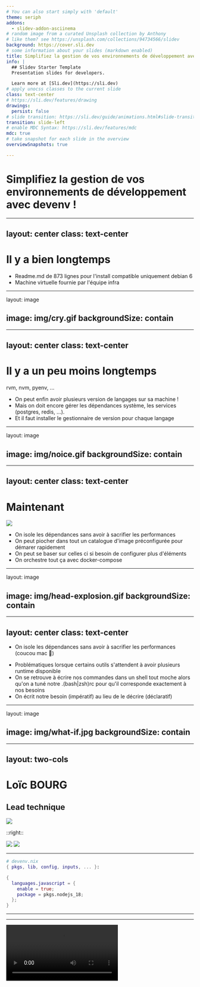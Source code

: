 ```yaml
---
# You can also start simply with 'default'
theme: seriph
addons:
  - slidev-addon-asciinema
# random image from a curated Unsplash collection by Anthony
# like them? see https://unsplash.com/collections/94734566/slidev
background: https://cover.sli.dev
# some information about your slides (markdown enabled)
title: Simplifiez la gestion de vos environnements de développement avec devenv !
info: |
  ## Slidev Starter Template
  Presentation slides for developers.

  Learn more at [Sli.dev](https://sli.dev)
# apply unocss classes to the current slide
class: text-center
# https://sli.dev/features/drawing
drawings:
  persist: false
# slide transition: https://sli.dev/guide/animations.html#slide-transitions
transition: slide-left
# enable MDC Syntax: https://sli.dev/features/mdc
mdc: true
# take snapshot for each slide in the overview
overviewSnapshots: true

---
```


# Simplifiez la gestion de vos environnements de développement avec devenv !


---
layout: center
class: text-center
---

# Il y a bien longtemps

<v-clicks>

- Readme.md de 873 lignes pour l'install compatible uniquement debian 6
- Machine virtuelle fournie par l'équipe infra

</v-clicks>

---
layout: image

image: img/cry.gif
backgroundSize: contain
---



---
layout: center
class: text-center
---

# Il y a un peu moins longtemps

rvm, nvm, pyenv, ...

<v-clicks>

- On peut enfin avoir plusieurs version de langages sur sa machine !
- Mais on doit encore gérer les dépendances système, les services (postgres, redis, ...).
- Et il faut installer le gestionnaire de version pour chaque langage

</v-clicks>


---
layout: image

image: img/noice.gif
backgroundSize: contain
---

---
layout: center
class: text-center
---

# Maintenant


<div class="flex justify-center">
  <img class="w-64 h-auto" src="./img/docker-logo-blue.png" />
</div>

<v-clicks>

- On isole les dépendances sans avoir à sacrifier les performances 
- On peut piocher dans tout un catalogue d'image préconfigurée pour démarer rapidement
- On peut se baser sur celles ci si besoin de configurer plus d'éléments
- On orchestre tout ça avec docker-compose
</v-clicks>



---
layout: image

image: img/head-explosion.gif
backgroundSize: contain
---


---
layout: center
class: text-center
---


- On isole les dépendances <span v-mark.crossed-off.red >sans avoir à sacrifier les performances</span> <v-click>(coucou mac 👋)</v-click> 
<v-clicks>

- Problématiques lorsque certains outils s'attendent à avoir plusieurs runtime disponible
- On se retrouve à écrire nos commandes dans un shell tout moche alors qu'on a tuné notre .(bash|zsh)rc pour qu'il corresponde exactement à nos besoins
- On écrit notre besoin (impératif) au lieu de le décrire (déclaratif)

</v-clicks> 


---
layout: image

image: img/what-if.jpg
backgroundSize: contain
---

---
layout: two-cols
---

<div class="flex items-center" >


# Loïc BOURG

</div>


## Lead technique

<img class="mr-20"  src="./img/logo-itn.svg">

::right::

<img src="./img/symfony_white_03.png" class="max-h-[20%]" >
<img src="./img/react.png" class="max-h-[20%]" 

---
---



```nix
# devenv.nix
{ pkgs, lib, config, inputs, ... }:

{
  languages.javascript = {
    enable = true;
    package = pkgs.nodejs_18;
  };
}
```

---
---

<video controls src="./video/node.webm" />

---
---

````md magic-move {lines: true}
```nix
# devenv.nix
{ pkgs, lib, config, inputs, ... }:

{
  languages.javascript = {
    enable = true;
    package = pkgs.nodejs_18;
  };
}
```

```nix {10-13}
# devenv.nix
{ pkgs, lib, config, inputs, ... }:

{
  languages.javascript = {
    enable = true;
    package = pkgs.nodejs_18;
  };

  languages.ruby =  {
    enable = true;
    package = pkgs.ruby_3_3;
  };
}
```
````

---
---

<video controls src="./video/ruby.webm" />

---
---

# Comment ca marche ?

- Outils basé sur nix
- Utilise les dépendances disponible sur nixpkgs

---
layout: image
image: img/nix1.png
backgroundSize: contain
---

---
layout: image
image: img/pure2.png
backgroundSize: contain
---

---
layout: image
image: img/pure11.png
backgroundSize: contain
---

---
---

````md magic-move {lines: true}
```nix
# devenv.nix
{ pkgs, lib, config, inputs, ... }:

{
  languages.javascript = {
    enable = true;
    package = pkgs.nodejs_20;
  };

  languages.ruby =  {
    enable = true;
    package = pkgs.ruby_3_3;
  };
}
```

```nix {15-18}
# devenv.nix
{ pkgs, lib, config, inputs, ... }:

{
  languages.javascript = {
    enable = true;
    package = pkgs.nodejs_20;
  };

  languages.ruby =  {
    enable = true;
    package = pkgs.ruby_3_3;
  };

  services.postgres = {
    enable = true;
    package = pkgs.postgresql_16;
  };
}
```
````

---
---

<video controls src="./video/postgres.webm" />

---
---

````md magic-move {lines: true}

```nix {15-18}
# devenv.nix
{ pkgs, lib, config, inputs, ... }:

{
  languages.javascript = {
    enable = true;
    package = pkgs.nodejs_20;
  };

  languages.ruby =  {
    enable = true;
    package = pkgs.ruby_3_3;
  };

  services.postgres = {
    enable = true;
    package = pkgs.postgresql_16;
  };
}
```

```nix {20-22}
# devenv.nix
{ pkgs, lib, config, inputs, ... }:

{
  languages.javascript = {
    enable = true;
    package = pkgs.nodejs_20;
  };

  languages.ruby =  {
    enable = true;
    package = pkgs.ruby_3_3;
  };

  services.postgres = {
    enable = true;
    package = pkgs.postgresql_16;
  };

  processes.node-http-server = {
    exec = "node server.js";
  }
}
```

````

---
---

````md magic-move {lines: true}

```nix
# devenv.nix
{ pkgs, lib, config, inputs, ... }:

{
  languages.javascript = {
    enable = true;
    package = pkgs.nodejs_20;
  };

  languages.ruby =  {
    enable = true;
    package = pkgs.ruby_3_3;
  };

  services.postgres = {
    enable = true;
    package = pkgs.postgresql_16;
  };

  processes.node-http-server = {
    exec = "node server.js";
  }
}
```

```nix
{ pkgs, lib, config, inputs, ... }:

{
  languages.javascript = {
    enable = true;
    package = pkgs.nodejs_20;
  };

  languages.ruby =  {
    enable = true;
    package = pkgs.ruby_3_3;
  };

  services.postgres = {
    enable = true;
    package = pkgs.postgresql_16;
  };

  processes.node-http-server = {
    exec = "node server.js";
  }

  
}
```



````

---
---

<video controls src="./video/node-server.webm" />

---
layout: two-cols
---

## Avantages
<v-clicks>

- <span v-mark.underline.green >Déclaratif</span>
- <span v-mark.underline.green > Reproductible </span>
- Beaucoup de langages (54) et services (32) supportés 
- Isolé tout en restant sur sa machine
- Compatible linux + mac
- 100 % reproductible
- Facile à utiliser
- Rapide 

</v-clicks>

::right::

<v-click>

## Problématiques

</v-click>
<v-clicks>

- Outil assez récent (réécriture en rust en mars 2024)
- Communauté nix fragmentée
- Peu nécessiter d'apprendre nix si on sort des cas d'usage 

</v-clicks>

---
layout: center
---

# Questions ?